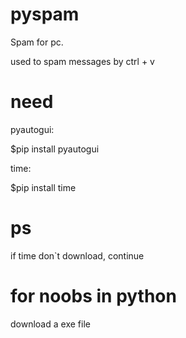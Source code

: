 # pyspam
Spam for pc.

used to spam messages by ctrl + v


# need
pyautogui:

  $pip install pyautogui

time:

  $pip install time
  
# ps
if time don`t download, continue

# for noobs in python
download a exe file
